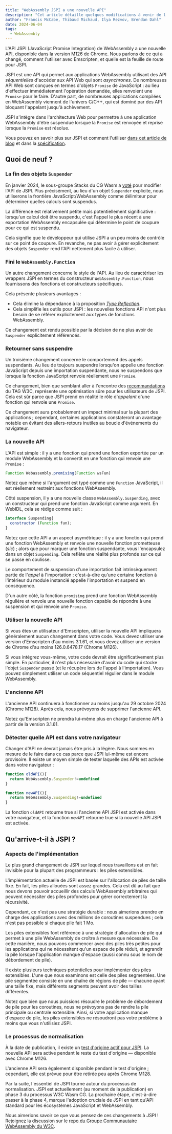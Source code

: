 ```yaml
---
title: "WebAssembly JSPI a une nouvelle API"
description: "Cet article détaille quelques modifications à venir de l'API JSPI (JavaScript Promise Integration)."
author: "Francis McCabe, Thibaud Michaud, Ilya Rezvov, Brendan Dahl"
date: 2024-06-04
tags: 
  - WebAssembly
---
```

L'API JSPI (JavaScript Promise Integration) de WebAssembly a une nouvelle API, disponible dans la version M126 de Chrome. Nous parlons de ce qui a changé, comment l'utiliser avec Emscripten, et quelle est la feuille de route pour JSPI.

JSPI est une API qui permet aux applications WebAssembly utilisant des API *séquentielles* d'accéder aux API Web qui sont *asynchrones*. De nombreuses API Web sont conçues en termes d'objets `Promise` de JavaScript : au lieu d'effectuer immédiatement l'opération demandée, elles renvoient une `Promise` pour le faire. D'autre part, de nombreuses applications compilées en WebAssembly viennent de l'univers C/C++, qui est dominé par des API bloquant l'appelant jusqu'à achèvement.

<!--truncate-->
JSPI s'intègre dans l'architecture Web pour permettre à une application WebAssembly d'être suspendue lorsque la `Promise` est renvoyée et reprise lorsque la `Promise` est résolue.

Vous pouvez en savoir plus sur JSPI et comment l'utiliser [dans cet article de blog](https://v8.dev/blog/jspi) et dans la [spécification](https://github.com/WebAssembly/js-promise-integration).

## Quoi de neuf ?

### La fin des objets `Suspender`

En janvier 2024, le sous-groupe Stacks du CG Wasm a [voté](https://github.com/WebAssembly/meetings/blob/297ac8b5ac00e6be1fe33b1f4a146cc7481b631d/stack/2024/stack-2024-01-29.md) pour modifier l'API de JSPI. Plus précisément, au lieu d'un objet `Suspender` explicite, nous utiliserons la frontière JavaScript/WebAssembly comme délimiteur pour déterminer quelles calculs sont suspendus.

La différence est relativement petite mais potentiellement significative : lorsqu'un calcul doit être suspendu, c'est l'appel le plus récent à une exportation WebAssembly encapsulée qui détermine le point de coupure pour ce qui est suspendu.

Cela signifie que le développeur qui utilise JSPI a un peu moins de contrôle sur ce point de coupure. En revanche, ne pas avoir à gérer explicitement des objets `Suspender` rend l'API nettement plus facile à utiliser.

### Fini le `WebAssembly.Function`

Un autre changement concerne le style de l'API. Au lieu de caractériser les wrappers JSPI en termes du constructeur `WebAssembly.Function`, nous fournissons des fonctions et constructeurs spécifiques.

Cela présente plusieurs avantages :

- Cela élimine la dépendance à la proposition [*Type Reflection*](https://github.com/WebAssembly/js-types).
- Cela simplifie les outils pour JSPI : les nouvelles fonctions API n'ont plus besoin de se référer explicitement aux types de fonctions WebAssembly.

Ce changement est rendu possible par la décision de ne plus avoir de `Suspender` explicitement référencés.

### Retourner sans suspendre

Un troisième changement concerne le comportement des appels suspendants. Au lieu de toujours suspendre lorsqu'on appelle une fonction JavaScript depuis une importation suspendante, nous ne suspendons que lorsque la fonction JavaScript renvoie réellement une `Promise`.

Ce changement, bien que semblant aller à l'encontre des [recommandations](https://www.w3.org/2001/tag/doc/promises-guide#accepting-promises) du TAG W3C, représente une optimisation sûre pour les utilisateurs de JSPI. Cela est sûr parce que JSPI prend en réalité le rôle d'*appelant* d'une fonction qui renvoie une `Promise`.

Ce changement aura probablement un impact minimal sur la plupart des applications ; cependant, certaines applications constateront un avantage notable en évitant des allers-retours inutiles au boucle d'événements du navigateur.

### La nouvelle API

L'API est simple : il y a une fonction qui prend une fonction exportée par un module WebAssembly et la convertit en une fonction qui renvoie une `Promise` :

```js
Function Webassembly.promising(Function wsFun)
```

Notez que même si l'argument est typé comme une `Function` JavaScript, il est réellement restreint aux fonctions WebAssembly.

Côté suspension, il y a une nouvelle classe `WebAssembly.Suspending`, avec un constructeur qui prend une fonction JavaScript comme argument. En WebIDL, cela se rédige comme suit :

```js
interface Suspending{
  constructor (Function fun);
}
```

Notez que cette API a un aspect asymétrique : il y a une fonction qui prend une fonction WebAssembly et renvoie une nouvelle fonction prometteuse (_sic_) ; alors que pour marquer une fonction suspendante, vous l'encapsulez dans un objet `Suspending`. Cela reflète une réalité plus profonde sur ce qui se passe en coulisse.

Le comportement de suspension d'une importation fait intrinsèquement partie de l'*appel* à l'importation : c'est-à-dire qu'une certaine fonction à l'intérieur du module instancié appelle l'importation et suspend en conséquence.

D'un autre côté, la fonction `promising` prend une fonction WebAssembly régulière et renvoie une nouvelle fonction capable de répondre à une suspension et qui renvoie une `Promise`.

### Utiliser la nouvelle API

Si vous êtes un utilisateur d'Emscripten, utiliser la nouvelle API impliquera généralement aucun changement dans votre code. Vous devez utiliser une version d'Emscripten d'au moins 3.1.61, et vous devez utiliser une version de Chrome d'au moins 126.0.6478.17 (Chrome M126).

Si vous intégrez vous-même, votre code devrait être significativement plus simple. En particulier, il n'est plus nécessaire d'avoir du code qui stocke l'objet `Suspender` passé (et le récupère lors de l'appel à l'importation). Vous pouvez simplement utiliser un code séquentiel régulier dans le module WebAssembly.

### L'ancienne API

L'ancienne API continuera à fonctionner au moins jusqu'au 29 octobre 2024 (Chrome M128). Après cela, nous prévoyons de supprimer l'ancienne API.

Notez qu'Emscripten ne prendra lui-même plus en charge l'ancienne API à partir de la version 3.1.61.

### Détecter quelle API est dans votre navigateur

Changer d'API ne devrait jamais être pris à la légère. Nous sommes en mesure de le faire dans ce cas parce que JSPI lui-même est encore provisoire. Il existe un moyen simple de tester laquelle des APIs est activée dans votre navigateur :

```js
function oldAPI(){
  return WebAssembly.Suspender!=undefined
}

function newAPI(){
  return WebAssembly.Suspending!=undefined
}
```

La fonction `oldAPI` retourne true si l'ancienne API JSPI est activée dans votre navigateur, et la fonction `newAPI` retourne true si la nouvelle API JSPI est activée.

## Qu'arrive-t-il à JSPI ?

### Aspects de l'implémentation

Le plus grand changement de JSPI sur lequel nous travaillons est en fait invisible pour la plupart des programmeurs : les piles extensibles.

L'implémentation actuelle de JSPI est basée sur l'allocation de piles de taille fixe. En fait, les piles allouées sont assez grandes. Cela est dû au fait que nous devons pouvoir accueillir des calculs WebAssembly arbitraires qui peuvent nécessiter des piles profondes pour gérer correctement la récursivité.

Cependant, ce n'est pas une stratégie durable : nous aimerions prendre en charge des applications avec des millions de coroutines suspendues ; cela n'est pas possible si chaque pile fait 1 Mo.

Les piles extensibles font référence à une stratégie d'allocation de pile qui permet à une pile WebAssembly de croître à mesure que nécessaire. De cette manière, nous pouvons commencer avec des piles très petites pour les applications qui ne nécessitent qu'un espace de pile réduit, et agrandir la pile lorsque l'application manque d'espace (aussi connu sous le nom de débordement de pile).

Il existe plusieurs techniques potentielles pour implémenter des piles extensibles. L'une que nous examinons est celle des piles segmentées. Une pile segmentée consiste en une chaîne de régions de pile &mdash; chacune ayant une taille fixe, mais différents segments peuvent avoir des tailles différentes.

Notez que bien que nous puissions résoudre le problème de débordement de pile pour les coroutines, nous ne prévoyons pas de rendre la pile principale ou centrale extensible. Ainsi, si votre application manque d'espace de pile, les piles extensibles ne résoudront pas votre problème à moins que vous n'utilisiez JSPI.

### Le processus de normalisation

À la date de publication, il existe un [test d'origine actif pour JSPI](https://v8.dev/blog/jspi-ot). La nouvelle API sera active pendant le reste du test d'origine &mdash; disponible avec Chrome M126.

L'ancienne API sera également disponible pendant le test d'origine ; cependant, elle est prévue pour être retirée peu après Chrome M128.

Par la suite, l'essentiel de JSPI tourne autour du processus de normalisation. JSPI est actuellement (au moment de la publication) en phase 3 du processus W3C Wasm CG. La prochaine étape, c'est-à-dire passer à la phase 4, marque l'adoption cruciale de JSPI en tant qu'API standard pour les écosystèmes JavaScript et WebAssembly.

Nous aimerions savoir ce que vous pensez de ces changements à JSPI ! Rejoignez la discussion sur le [repo du Groupe Communautaire WebAssembly du W3C](https://github.com/WebAssembly/js-promise-integration).
